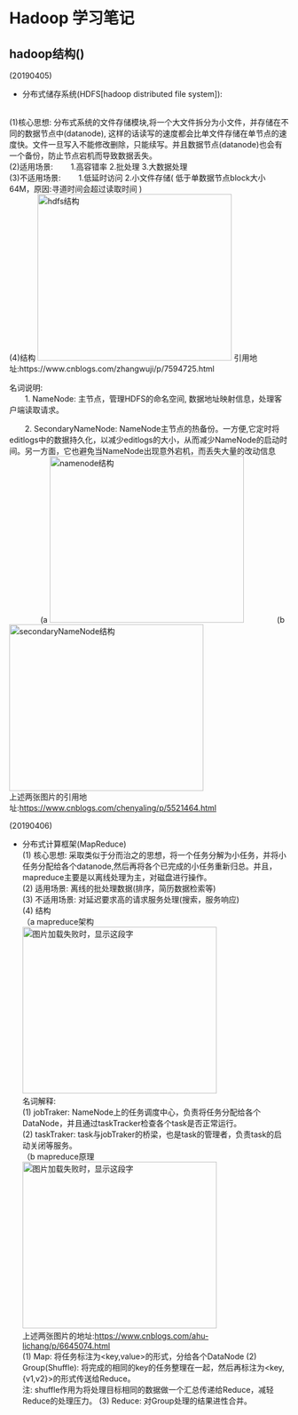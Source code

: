 # Hadoop 学习笔记

## hadoop结构()
(20190405)  
+ 分布式储存系统(HDFS[hadoop distributed file system]):   
</br>
(1)核心思想: 分布式系统的文件存储模块,将一个大文件拆分为小文件，并存储在不同的数据节点中(datanode), 这样的话读写的速度都会比单文件存储在单节点的速度快。文件一旦写入不能修改删除，只能续写。并且数据节点(datanode)也会有一个备份，防止节点宕机而导致数据丢失。     
</br>
(2)适用场景:    
&ensp;&ensp;&ensp;&ensp;1.高容错率 2.批处理 3.大数据处理    
</br>
(3)不适用场景:  
&ensp;&ensp;&ensp;&ensp;1.低延时访问 2.小文件存储( 低于单数据节点block大小64M，原因:寻道时间会超过读取时间 )    
</br>
(4)结构 
<img src="https://github.com/Zhao233/HadoopStudyNote/blob/master/hdfs%E7%BB%93%E6%9E%84.jpg" width="350" height="300" alt="hdfs结构"/>    
引用地址:https://www.cnblogs.com/zhangwuji/p/7594725.html   

名词说明:   
&ensp;&ensp;&ensp;&ensp;1. NameNode: 主节点，管理HDFS的命名空间, 数据地址映射信息，处理客户端读取请求。

&ensp;&ensp;&ensp;&ensp;2. SecondaryNameNode: NameNode主节点的热备份。一方便,它定时将editlogs中的数据持久化，以减少editlogs的大小，从而减少NameNode的启动时间。另一方面，它也避免当NameNode出现意外宕机，而丢失大量的改动信息   
&ensp;&ensp;&ensp;&ensp;&ensp;&ensp;&ensp;&ensp;(a <img src="https://github.com/Zhao233/HadoopStudyNote/blob/master/%E5%9B%BE%E7%89%87/namenode%E7%BB%93%E6%9E%84.png" width="350" height="300" alt="namenode结构"/> 
&ensp;&ensp;&ensp;&ensp;&ensp;&ensp;&ensp;&ensp;(b <img src="https://github.com/Zhao233/HadoopStudyNote/blob/master/%E5%9B%BE%E7%89%87/secondaryNameNode%E7%BB%93%E6%9E%84.png" width="350" height="300" alt="secondaryNameNode结构"/>  
上述两张图片的引用地址:https://www.cnblogs.com/chenyaling/p/5521464.html 

(20190406)
+ 分布式计算框架(MapReduce)  
    (1) 核心思想: 采取类似于分而治之的思想，将一个任务分解为小任务，并将小任务分配给各个datanode,然后再将各个已完成的小任务重新归总。并且，mapreduce主要是以离线处理为主，对磁盘进行操作。  
    (2) 适用场景: 离线的批处理数据(排序，简历数据检索等)  
    (3) 不适用场景: 对延迟要求高的请求服务处理(搜索，服务响应)  
    (4) 结构  
        （a mapreduce架构  
        <img src="https://github.com/Zhao233/HadoopStudyNote/blob/master/%E5%9B%BE%E7%89%87/MapReduce%E7%BB%93%E6%9E%84.png" width="350" height="300" alt="图片加载失败时，显示这段字"/>  
         名词解释:  
            (1) jobTraker: NameNode上的任务调度中心，负责将任务分配给各个DataNode，并且通过taskTracker检查各个task是否正常运行。    
            (2) taskTraker: task与jobTraker的桥梁，也是task的管理者，负责task的启动关闭等服务。  
        （b mapreduce原理  
        <img src="https://github.com/Zhao233/HadoopStudyNote/blob/master/%E5%9B%BE%E7%89%87/mapreduce%E5%8E%9F%E7%90%86.png" width="350" height="300" alt="图片加载失败时，显示这段字"/>    
            上述两张图片的地址:https://www.cnblogs.com/ahu-lichang/p/6645074.html  
            (1) Map: 将任务标注为<key,value>的形式，分给各个DataNode
            (2) Group(Shuffle): 将完成的相同的key的任务整理在一起，然后再标注为<key,{v1,v2}>的形式传送给Reduce。  
            注: shuffle作用为将处理目标相同的数据做一个汇总传递给Reduce，减轻Reduce的处理压力。
            (3) Reduce: 对Group处理的结果进性合并。